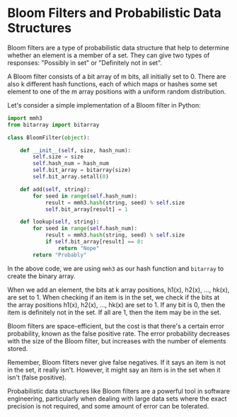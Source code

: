 # Bloom Filters and Probabilistic Data Structures

Bloom filters are a type of probabilistic data structure that help to determine whether an element is a member of a set. They can give two types of responses: "Possibly in set" or "Definitely not in set". 

A Bloom filter consists of a bit array of m bits, all initially set to 0. There are also k different hash functions, each of which maps or hashes some set element to one of the m array positions with a uniform random distribution.

Let's consider a simple implementation of a Bloom filter in Python:

```python
import mmh3
from bitarray import bitarray

class BloomFilter(object):

    def __init__(self, size, hash_num):
        self.size = size
        self.hash_num = hash_num
        self.bit_array = bitarray(size)
        self.bit_array.setall(0)

    def add(self, string):
        for seed in range(self.hash_num):
            result = mmh3.hash(string, seed) % self.size
            self.bit_array[result] = 1

    def lookup(self, string):
        for seed in range(self.hash_num):
            result = mmh3.hash(string, seed) % self.size
            if self.bit_array[result] == 0:
                return "Nope"
        return "Probably"
```
In the above code, we are using `mmh3` as our hash function and `bitarray` to create the binary array. 

When we add an element, the bits at k array positions, h1(x), h2(x), ..., hk(x), are set to 1. When checking if an item is in the set, we check if the bits at the array positions h1(x), h2(x), ..., hk(x) are set to 1. If any bit is 0, then the item is definitely not in the set. If all are 1, then the item may be in the set.

Bloom filters are space-efficient, but the cost is that there's a certain error probability, known as the false positive rate. The error probability decreases with the size of the Bloom filter, but increases with the number of elements stored.

Remember, Bloom filters never give false negatives. If it says an item is not in the set, it really isn't. However, it might say an item is in the set when it isn't (false positive).

Probabilistic data structures like Bloom filters are a powerful tool in software engineering, particularly when dealing with large data sets where the exact precision is not required, and some amount of error can be tolerated.